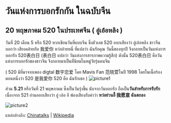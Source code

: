 
# วันแห่งการบอกรักกัน ในฉบับจีน

## 20 พฤษภาคม 520 ในประเทศจีน ( อู่เอ้อหลิง )


วันที่ 20 เดือน 5 หรือ 520 หากเขียนวันที่แบบจีน ซึ่งตัวเลข 520 ออกเสียงว่า อู่เอ้อหลิง ชาวจีนบอกว่า เสียงคล้ายกับ 我爱你 หว่ออ้ายหนี่ ที่แปลว่า ฉันรักคุณ วันนี้ของทุกปี จึงกลายเป็นวันแห่งการบอกรัก 520表白日 (表白日 แปลว่า วันแห่งการสารภาพความรู้สึก) ดังนั้น 520表白日 คือวันแห่งการบอกรักของชาวจีน จึงกลายมาเป็นที่นิยมในหมู่วัยรุ่นคนจีน

( 520 มีที่มาจากเพลง digtal 数宇恋爱 โดย Mavis Fan 范晓萱ในปี 1998 โดยในเนื้อร้องตอนหนึ่งว่า 520 是我愛你 520 คือ ฉันรักเธอ )
![picture1](https://scontent.fbkk5-4.fna.fbcdn.net/v/t39.30808-6/284944109_114735371246177_916116432487297994_n.jpg?stp=dst-jpg_s720x720&_nc_cat=110&ccb=1-7&_nc_sid=8bfeb9&_nc_eui2=AeGEbM4gelQMsJZzCpmxGjOLoAJ2XwIE4H-gAnZfAgTgf8rqOu7262weZAURTRanMk85hKUeYsnkl_ZMSCLNgeO8&_nc_ohc=cYRoCT3gI1MAX9f33eu&_nc_ht=scontent.fbkk5-4.fna&oh=00_AT_ENVUDFt_Nm_u2UvhvlHZ8GJGQ4Z1zjfCbVnPT2oqelg&oe=6297DCE1)

<p>ส่วน <strong>5.21</strong> หรือวันที่ 21 พฤษภาคม  ซึ่งเป็นวันรุ่งขึ้น นับจากวันบอกรัก ถือเป็น<strong>วันสำหรับการรับรัก</strong> เนื่องจาก 521 อ่านออกเสียงว่า อู่ เอ้อ อี พ้องเสียงกับคำว่า <strong>หว่อย่วนอี้  我愿意 ฉันตกลง</strong></p>

![picture2](https://ubroqw.bn.files.1drv.com/y4m1AS-QMZj7IeJxcY_HNOpTpBQm_Cs4scAjl_eT4BgmCNAOkOZXsK6q7WHHR5sVHQmxZOGIHA9mxZHpSsDoBxpHP3A_K2DsYBpiBDFsltJoGv9oeElO2P5djsyviHcDVxyTCPMEeAI21fyggiSzaPW4I0uxO1-38YakDsz3Y9jj4moY0KcWQzSpImiho4nAvZ43_YxeokcTCOMIh3Rq655Kw?width=550&height=268&cropmode=none)

แหล่งอ้างอิง: [Chinatalks](https://www.chinatalks.co/newchinese/520/) | [Wikipedia](https://en.wikipedia.org/wiki/Chinese_Internet_slang)

